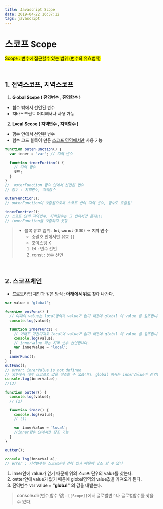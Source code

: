 ```yaml
---
title: Javascript Scope
date: 2019-04-22 16:07:12
tags: javascript
---
```


# 스코프 Scope

<mark>Scope : 변수에 접근할수 있는 범위 (변수의 유효범위)</mark>

<br>

## 1. 전역스코프, 지역스코프

1. **Global Scope ( 전역변수 , 전역함수 )**

- 함수 밖에서 선언된 변수
- 자바스크립트 어디에서나 사용 가능

2. **Local Scope ( 지역변수 , 지역함수 )**

- 함수 안에서 선언된 변수
- 함수 코드 블록이 만든 <u>스코프 영역에서만</u> 사용 가능

```js
function outerFunction() {
  var inner = "var"; // 지역 변수

  function innerFuction() {
    // 지역 함수
    코드;
  }
}
//  outerFunction 함수 안에서 선언된 변수
// 함수 : 지역변수, 지역함수

outerFunction();
// outerFunction이 호출됨으로써 스코프 안의 지역 변수, 함수도 호출됨!

innerFunction();
// 스코프 안의 지역변수, 지역함수는 그 안에서만 존재!!!
// innerFunction을 호출하지 못함
```

> - 블록 유효 범위 : **let, const** (ES6) -> **지역 변수**
>   - 중괄호 안에서만 유효 `{}`
>   - 호이스팅 X
>   1. let : 변수 선언
>   2. const : 상수 선언

<br>

## 2. 스코프체인

- 프로토타입 체인과 같은 방식 : **아래에서 위로** 찾아 나간다.

```js
var value = "global";

function outFunc() {
  // 이때의 value는 local영역의 value가 없기 때문에 global 의 value 를 참조합니다.
  console.log(value);

  function innerFunc() {
    // 이때도 마찬가지로 local에 value가 없기 때문에 global 의 value 를 참조합니다.
    console.log(value);
    // innerValue 라는 지역 변수 선언합니다.
    var innerValue = "local";
  }
  innerFunc();
}
outFunc();
// error: innerValue is not defined
// 외부에서 내부 스코프의 값을 참조할 수 없습니다. global 에서는 innerValue가 선언된 줄도 모르고 있습니다.
console.log(innerValue);
//(3)

function outter() {
  console.log(value);
  // (2)

  function inner() {
    console.log(value);
    // (1)

    var innerValue = "local";
    //inner함수 안에서만 참조 가능
  }
}

outter();

console.log(innerValue);
// error : 지역변수는 스코프안에 갇혀 있기 때문에 참조 할 수 없다
```

1. inner안에 value가 없기 때문에 위의 스코프 단위의 value를 찾는다.
2. outter안에 value가 없기 때문에 global영역의 value값을 가져오게 된다.
3. 전역변수 var value = **"global"** 의 값을 내뱉는다.
   <br>

> console.dir(변수,함수 명)
> : `[[Scope]]`에서 글로벌변수나 글로벌함수를 찾을 수 있다.
